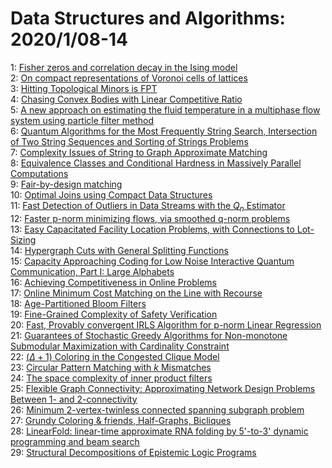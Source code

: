 # Data Structures and Algorithms: 2020/1/08-14  
1: [Fisher zeros and correlation decay in the Ising model](https://doi.org/10.48550/arXiv.1807.06577)  
2: [On compact representations of Voronoi cells of lattices](https://doi.org/10.48550/arXiv.1811.08532)  
3: [Hitting Topological Minors is FPT](https://doi.org/10.48550/arXiv.1904.02944)  
4: [Chasing Convex Bodies with Linear Competitive Ratio](https://doi.org/10.48550/arXiv.1905.11877)  
5: [A new approach on estimating the fluid temperature in a multiphase flow  system using particle filter method](https://doi.org/10.48550/arXiv.2001.01803)  
6: [Quantum Algorithms for the Most Frequently String Search, Intersection  of Two String Sequences and Sorting of Strings Problems](https://doi.org/10.48550/arXiv.2001.01914)  
7: [Complexity Issues of String to Graph Approximate Matching](https://doi.org/10.48550/arXiv.2001.01961)  
8: [Equivalence Classes and Conditional Hardness in Massively Parallel  Computations](https://doi.org/10.48550/arXiv.2001.02191)  
9: [Fair-by-design matching](https://doi.org/10.48550/arXiv.1802.02562)  
10: [Optimal Joins using Compact Data Structures](https://doi.org/10.48550/arXiv.1908.01812)  
11: [Fast Detection of Outliers in Data Streams with the $Q_n$ Estimator](https://doi.org/10.48550/arXiv.1910.02459)  
12: [Faster p-norm minimizing flows, via smoothed q-norm problems](https://doi.org/10.48550/arXiv.1910.10571)  
13: [Easy Capacitated Facility Location Problems, with Connections to  Lot-Sizing](https://doi.org/10.48550/arXiv.2001.02727)  
14: [Hypergraph Cuts with General Splitting Functions](https://doi.org/10.48550/arXiv.2001.02817)  
15: [Capacity Approaching Coding for Low Noise Interactive Quantum  Communication, Part I: Large Alphabets](https://doi.org/10.48550/arXiv.2001.02818)  
16: [Achieving Competitiveness in Online Problems](https://doi.org/10.48550/arXiv.2001.03015)  
17: [Online Minimum Cost Matching on the Line with Recourse](https://doi.org/10.48550/arXiv.2001.03107)  
18: [Age-Partitioned Bloom Filters](https://doi.org/10.48550/arXiv.2001.03147)  
19: [Fine-Grained Complexity of Safety Verification](https://doi.org/10.48550/arXiv.1802.05559)  
20: [Fast, Provably convergent IRLS Algorithm for p-norm Linear Regression](https://doi.org/10.48550/arXiv.1907.07167)  
21: [Guarantees of Stochastic Greedy Algorithms for Non-monotone Submodular  Maximization with Cardinality Constraint](https://doi.org/10.48550/arXiv.1908.06242)  
22: [$(\Delta+1)$ Coloring in the Congested Clique Model](https://doi.org/10.48550/arXiv.1805.02457)  
23: [Circular Pattern Matching with $k$ Mismatches](https://doi.org/10.48550/arXiv.1907.01815)  
24: [The space complexity of inner product filters](https://doi.org/10.48550/arXiv.1909.10766)  
25: [Flexible Graph Connectivity: Approximating Network Design Problems  Between 1- and 2-connectivity](https://doi.org/10.48550/arXiv.1910.13297)  
26: [Minimum $2$-vertex-twinless connected spanning subgraph problem](https://doi.org/10.48550/arXiv.2001.03788)  
27: [Grundy Coloring & friends, Half-Graphs, Bicliques](https://doi.org/10.48550/arXiv.2001.03794)  
28: [LinearFold: linear-time approximate RNA folding by 5'-to-3' dynamic  programming and beam search](https://doi.org/10.48550/arXiv.2001.04020)  
29: [Structural Decompositions of Epistemic Logic Programs](https://doi.org/10.48550/arXiv.2001.04219)  
